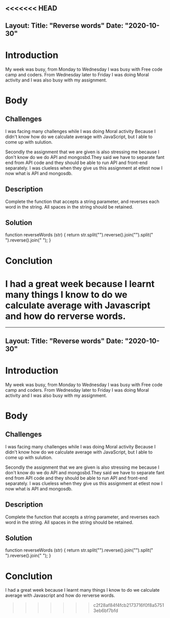 <<<<<<< HEAD
---
Layout: 
Title: "Reverse words"
Date: "2020-10-30"
---

# Introduction

My week was busy, from Monday to Wednesday I was busy with Free code camp and coders. From Wednesday later to Friday I was doing Moral activity and I was also busy with my assignment.

# Body 

## Challenges

I was facing many challenges while I was doing Moral activity Because I didn't know how do we calculate average with JavaScript, but I able to come up with sulution.

Secondly the assignment that we are given is also stressing me because I don't know do we do API and mongosbd.They said we have to separate fant end from API code and they should be able to run API and front-end separately. I was clueless when they give us this assignment at etlest now I now what is API and mongosdb.

## Description

Complete the function that accepts a string parameter, and reverses each word in the string. All spaces in the string should be retained.

## Solution

function reverseWords (str) {
return str.split("").reverse().join("").split(" ").reverse().join(" ");
}

# Conclution

I had a great week because I learnt many things I know to do we calculate average with Javascript and how do rerverse words.
=======
---
Layout: 
Title: "Reverse words"
Date: "2020-10-30"
---

# Introduction

My week was busy, from Monday to Wednesday I was busy with Free code camp and coders. From Wednesday later to Friday I was doing Moral activity and I was also busy with my assignment.

# Body 

## Challenges

I was facing many challenges while I was doing Moral activity Because I didn't know how do we calculate average with JavaScript, but I able to come up with sulution.

Secondly the assignment that we are given is also stressing me because I don't know do we do API and mongosbd.They said we have to separate fant end from API code and they should be able to run API and front-end separately. I was clueless when they give us this assignment at etlest now I now what is API and mongosdb.

## Description

Complete the function that accepts a string parameter, and reverses each word in the string. All spaces in the string should be retained.

## Solution

function reverseWords (str) {
return str.split("").reverse().join("").split(" ").reverse().join(" ");
}

# Conclution

I had a great week because I learnt many things I know to do we calculate average with Javascript and how do rerverse words.
>>>>>>> c2f28af84f4fcb2173716f0f8a57513eb6bf7bfd
